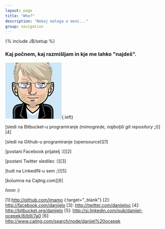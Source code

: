 ```yaml
---
layout: page
title: "Who?"
description: "Nekaj malega o meni..."
group: navigation
---
```

{% include JB/setup %}

### Kaj počnem, kaj razmišljam in kje me lahko "najdeš". 
![jst :P](slike/jst.png){.left}


[sledi na Bitbucket-u programiranje *(mimogrede, najboljši git repository ;))*][4]

[sledi na Github-u programiranje (opensource)][1]

[postani Facebook prijatelj :)][2]

[postani Twitter sledilec :)][3]

[tudi na LinkedIN-u sem ;)][5]

[kolumna na Cajtng.com][6]

*hmm :)*

[1]:http://github.com/imamo {:target="_blank"}
[2]: http://facebook.com/danijelo
[3]: http://twitter.com/danijeloc
[4]: http://bitbucket.org/danijelo
[5]: http://si.linkedin.com/pub/danijel-ocepek/8/b9/7a0
[6]: http://www.cajtng.com/search/node/danijel%20ocepek